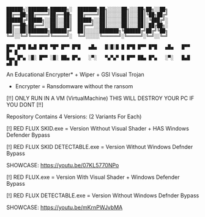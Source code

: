 
	██████╗░███████╗██████╗░  ███████╗██╗░░░░░██╗░░░██╗██╗░░██╗
	██╔══██╗██╔════╝██╔══██╗  ██╔════╝██║░░░░░██║░░░██║╚██╗██╔╝
	██████╔╝█████╗░░██║░░██║  █████╗░░██║░░░░░██║░░░██║░╚███╔╝░
	██╔══██╗██╔══╝░░██║░░██║  ██╔══╝░░██║░░░░░██║░░░██║░██╔██╗░
	██║░░██║███████╗██████╔╝  ██║░░░░░███████╗╚██████╔╝██╔╝╚██╗
	╚═╝░░╚═╝╚══════╝╚═════╝░  ╚═╝░░░░░╚══════╝░╚═════╝░╚═╝░░╚═╝
	
	█▀▀ █▀█ █▄█ █▀█ ▀█▀ █▀▀ █▀█   ▄█▄   █░█░█ █ █▀█ █▀▀ █▀█   ▄█▄   █▀▀ █▀ █
	█▄▄ █▀▄ ░█░ █▀▀ ░█░ ██▄ █▀▄   ░▀░   ▀▄▀▄▀ █ █▀▀ ██▄ █▀▄   ░▀░   █▄█ ▄█ █
	

An Educational Encrypter* + Wiper + GSI Visual Trojan

* Encrypter = Ransdomware without the ransom

[!!] ONLY RUN IN A VM (VirtualMachine) THIS WILL DESTROY YOUR PC IF YOU DONT [!!]

Repository Contains 4 Versions: (2 Variants For Each)

[!] RED FLUX SKID.exe = Version Without Visual Shader + HAS Windows Defender Bypass

[!] RED FLUX SKID DETECTABLE.exe = Version Without Windows Defnder Bypass

SHOWCASE: https://youtu.be/07KL5770NPo


[!] RED FLUX.exe = Version With Visual Shader + Windows Defender Bypass

[!] RED FLUX DETECTABLE.exe = Version Without Windows Defnder Bypass

SHOWCASE: https://youtu.be/mKrnPWJvbMA
